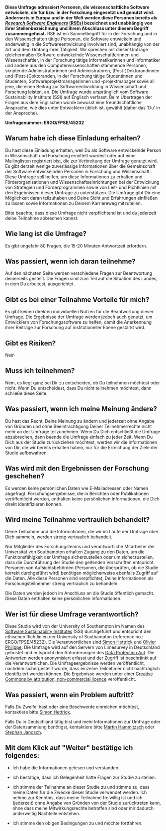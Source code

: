 **Diese Umfrage adressiert Personen, die wissenschaftliche Software entwickeln, die für bzw. in der Forschung eingesetzt und genutzt wird. Andernorts in Europa und in der Welt werden diese Personen bereits als *[Research Software Engineers](https://www.software.ac.uk/blog/2016-11-17-not-so-brief-history-research-software-engineers)* [(RSEs)](https://www.software.ac.uk/blog/2016-11-17-not-so-brief-history-research-software-engineers) bezeichnet und unabhängig von ihrer Stellenbezeichnung und ihrem Abschluss unter diesem Begriff zusammengefasst.**
RSE ist ein Sammelbegriff für in der Forschung und in den Wissenschaften tätige Personen, die Software entwickeln und anderweitig in die Softwareentwicklung involviert sind, unabhängig von der Art und dem Umfang ihrer Tätigkeit. Wir sprechen mit dieser Umfrage gleichermaßen Software entwickelnde Wissenschaftlerinnen und Wissenschaftler, in der Forschung tätige Informatikerinnen und Informatiker und andere aus den Computerwissenschaften stammende Personen, skriptende Administratorinnen und Administratoren, (Post-)Doktorandinnen und (Post-)Doktoranden, in der Forschung tätige Studentinnen und Studenten, Softwareprojektmanagerinnen und -projektmanager sowie all jene, die einen Beitrag zur Softwareentwicklung in Wissenschaft und Forschung leisten, an. Die Umfrage wurde ursprünglich vom Software Sustainability Insititute (SSI) auf Englisch verfasst. Beim Übertragen der Fragen aus dem Englischen wurde bewusst eine freundschaftliche Ansprache, wie dies unter Entwicklern üblich ist, gewählt (daher das 'Du' in der Ansprache).

**Umfragenummer: ERGO/FPSE/45232**

Warum habe ich diese Einladung erhalten?
----------------------------------------

Du hast diese Einladung erhalten, weil Du als Software entwickelnde Person in Wissenschaft und Forschung ermittelt wurdest oder auf einer Mailinglisten registriert bist, die zur Verbreitung der Umfrage genutzt wird. Es gibt derzeit wenige zuverlässige Informationen über die Gemeinschaft der Software entwickelnden Personen in Forschung und Wissenschaft. Diese Umfrage soll helfen, um diese Informationen zu erhalten und Förderorganisationen und Wissenschaftseinrichtungen bei der Entwicklung von Strategien und Förderprogrammen sowie von Leit- und Richtlinien mit den Ergebnissen dieser Umfrage zu unterstützen. Die Umfrage gibt Dir eine Möglichkeit daran teilzuhaben und Deine Sicht und Erfahrungen einfließen zu lassen sowie Informationen zu Deinem Karriereweg mitzuteilen.

Bitte beachte, dass diese Umfrage nicht verpflichtend ist und du jederzeit deine Teilnahme abbrechen kannst.

Wie lang ist die Umfrage?
-------------------------

Es gibt ungefähr 80 Fragen, die 15-20 Minuten Antwortzeit erfordern.

Was passiert, wenn ich daran teilnehme?
---------------------------------------

Auf den nächsten Seite werden verschiedene Fragen zur Beantwortung deinerseits gestellt. Die Fragen sind zum Teil auf die Situation des Landes, in dem Du arbeitest, ausgerichtet.

Gibt es bei einer Teilnahme Vorteile für mich?
----------------------------------------------

Es gibt keinen direkten individuellen Nutzen für die Beantwortung dieser Umfrage. Die Ergebnisse der Umfrage werden jedoch auch genutzt, um Entwicklern von Forschungssoftware zu helfen, damit die Anerkennung ihrer Beiträge zur Forschung auf institutioneller Ebene gestärkt wird.

Gibt es Risiken?
----------------

Nein

Muss ich teilnehmen?
--------------------

Nein, es liegt ganz bei Dir zu entscheiden, ob Du teilnehmen möchtest oder nicht. Wenn Du entscheidest, dass Du nicht teilnehmen möchtest, dann schließe diese Seite.

Was passiert, wenn ich meine Meinung ändere?
--------------------------------------------

Du hast das Recht, Deine Meinung zu ändern und jederzeit ohne Angabe von Gründen und ohne Beeinträchtigung Deiner Teilnehmerrechte nicht mehr an der Umfrage teilzunehmen. Wenn Du Dich entschließt die Umfrage abzubrechen, dann beende die Umfrage einfach zu jeder Zeit.
Wenn Du Dich aus der Studie zurückziehen möchtest, werden wir die Informationen von Dir, die wir bereits erhalten haben, nur für die Erreichung der Ziele der Studie aufbewahren.

Was wird mit den Ergebnissen der Forschung geschehen?
-----------------------------------------------------

Es werden keine persönlichen Daten wie E-Mailadressen oder Namen abgefragt. Forschungsergebnisse, die in Berichten oder Publikationen veröffentlicht werden, enthalten keine persönlichen Informationen, die Dich direkt identifizieren können.

Wird meine Teilnahme vertraulich behandelt?
-------------------------------------------

Deine Teilnahme und die Informationen, die wir im Laufe der Umfrage über Dich sammeln, werden streng vertraulich behandelt.

Nur Mitglieder des Forschungsteams und verantwortliche Mitarbeiter der Universität von Southampton erhalten Zugang zu den Daten, um die Funktionsfähigkeit der Umfrage sicherzustellen oder um sicherzustellen, dass die Durchführung der Studie den geltenden Vorschriften entspricht. Personen von Aufsichtsbehörden (Personen, die überprüfen, ob die Studie korrekt durchgeführt wird) benötigen möglicherweise ebenfalls Zugriff auf die Daten. Alle diese Personen sind verpflichtet, Deine Informationen als Forschungsteilnehmer streng vertraulich zu behandeln.

Die Daten werden jedoch im Anschluss an die Studie öffentlich gemacht. Diese Daten enthalten keine persönlichen Informationen.

Wer ist für diese Umfrage verantwortlich?
------------------------------------------

Diese Studie wird von der University of Southampton im Namen des [Software Sustainability Institutes](http://software.ac.uk/) (SSI) durchgeführt und entspricht den ethischen Richtlinien der University of Southampton (reference no.: ERGO/FPSE/45232).
Die Verantwortlichen sind [Simon Hettrick](mailto:s.hettrick@software.ac.uk) und [Olivier Philippe](mailto:olivier.philippe@soton.ac.uk).
Die Umfrage wird auf den Servern von Limesurvey in Deutschland gehostet und entspricht den Anforderungen des [Data Protection Act](https://www.gov.uk/data-protection/the-data-protection-act). 
Die Antworten werden anonymisiert erfasst und der Zugriff ist beschränkt auf die Verantwortlichen. Die Umfrageergebnisse werden veröffentlicht, nachdem sichergestellt wurde, dass einzelne Teilnehmer nicht nachträglich identifiziert werden können. Die Ergebnisse werden unter einer [Creative Commons by attribution, non-commercial licence](https://creativecommons.org/licenses/by-nc/2.5/scotland/) veröffentlicht.

Was passiert, wenn ein Problem auftritt?
----------------------------------------

Falls Du Zweifel hast oder eine Beschwerde einreichen möchtest, kontaktiere bitte [Simon Hettrick](mailto:s.hettrick@software.ac.uk).

Falls Du in Deutschland tätig bist und mehr Informationen zur Umfrage oder der Datensammlung benötigst, kontaktiere bitte [Martin Hammitzsch](mailto:martin.hammitzsch@gfz-potsdam.de) oder [Stephan Janosch](mailto:janosch@mpi-cbg.de>).

Mit dem Klick auf "Weiter" bestätige ich folgendes:
---------------------------------------------------
* Ich habe die Informationen gelesen und verstanden.
* Ich bestätige, dass ich Gelegenheit hatte Fragen zur Studie zu stellen.
* Ich stimme der Teilnahme an dieser Studie zu und stimme zu, dass meine Daten für die Zwecke dieser Studie verwendet werden. Ich nehme zur Kenntnis, dass meine Teilnahme freiwillig ist und ich (jederzeit) ohne Angabe von Gründen von der Studie zurücktreten kann, ohne dass meine Mitwirkungsrechte betroffen sind oder mir dadurch anderweitig Nachteile entstehen.

* Ich stimme den obigen Bedingungen zu und möchte fortfahren.


